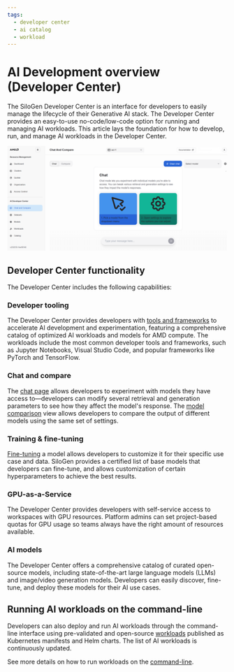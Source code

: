 ```yaml
---
tags:
  - developer center
  - ai catalog
  - workload
---
```


# AI Development overview (Developer Center)

The SiloGen Developer Center is an interface for developers to easily manage the lifecycle of their Generative AI stack. The Developer Center provides an easy-to-use no-code/low-code option for running and managing AI workloads. This article lays the foundation for how to develop, run, and manage AI workloads in the Developer Center.

![The introduction page to Developer Center outlines the main chat features.](../img/ai-development/devcenter-introduction.png)

## Developer Center functionality

The Developer Center includes the following capabilities:

### Developer tooling

The Developer Center provides developers with [tools and frameworks](./workspaces.md) to accelerate AI development and experimentation, featuring a comprehensive catalog of optimized AI workloads and models for AMD compute. The workloads include the most common developer tools and frameworks, such as Jupyter Notebooks, Visual Studio Code, and popular frameworks like PyTorch and TensorFlow.

### Chat and compare

The [chat page](./inference/chat.md) allows developers to experiment with models they have access to—developers can modify several retrieval and generation parameters to see how they affect the model's response. The [model comparison](./inference/compare.md) view allows developers to compare the output of different models using the same set of settings.

### Training & fine-tuning

[Fine-tuning](./training/fine-tuning.md) a model allows developers to customize it for their specific use case and data. SiloGen provides a certified list of base models that developers can fine-tune, and allows customization of certain hyperparameters to achieve the best results.

### GPU-as-a-Service

The Developer Center provides developers with self-service access to workspaces with GPU resources. Platform admins can set project-based quotas for GPU usage so teams always have the right amount of resources available.

### AI models

The Developer Center offers a comprehensive catalog of curated open-source models, including state-of-the-art large language models (LLMs) and image/video generation models. Developers can easily discover, fine-tune, and deploy these models for their AI use cases.

## Running AI workloads on the command-line

Developers can also deploy and run AI workloads through the command-line interface using pre-validated and open-source [workloads](https://github.com/silogen/ai-workloads) published as Kubernetes manifests and Helm charts. The list of AI workloads is continuously updated.

See more details on how to run workloads on the [command-line](../../../../ai-workloads-manifests/workloads-overview/).
